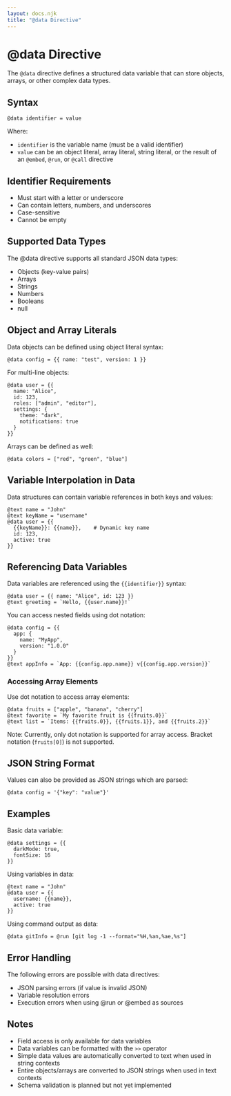 ```yaml
---
layout: docs.njk
title: "@data Directive"
---
```


# @data Directive

The `@data` directive defines a structured data variable that can store objects, arrays, or other complex data types.

## Syntax

```meld
@data identifier = value
```

Where:
- `identifier` is the variable name (must be a valid identifier)
- `value` can be an object literal, array literal, string literal, or the result of an `@embed`, `@run`, or `@call` directive

## Identifier Requirements

- Must start with a letter or underscore
- Can contain letters, numbers, and underscores
- Case-sensitive
- Cannot be empty

## Supported Data Types

The @data directive supports all standard JSON data types:
- Objects (key-value pairs)
- Arrays
- Strings
- Numbers
- Booleans
- null

## Object and Array Literals

Data objects can be defined using object literal syntax:

```meld
@data config = {{ name: "test", version: 1 }}
```

For multi-line objects:

```meld
@data user = {{
  name: "Alice",
  id: 123,
  roles: ["admin", "editor"],
  settings: {
    theme: "dark",
    notifications: true
  }
}}
```

Arrays can be defined as well:

```meld
@data colors = ["red", "green", "blue"]
```

## Variable Interpolation in Data

Data structures can contain variable references in both keys and values:

```meld
@text name = "John"
@text keyName = "username"
@data user = {{
  {{keyName}}: {{name}},    # Dynamic key name
  id: 123,
  active: true
}}
```

## Referencing Data Variables

Data variables are referenced using the `{{identifier}}` syntax:

```meld
@data user = {{ name: "Alice", id: 123 }}
@text greeting = `Hello, {{user.name}}!`
```

You can access nested fields using dot notation:

```meld
@data config = {{ 
  app: { 
    name: "MyApp",
    version: "1.0.0"
  }
}}
@text appInfo = `App: {{config.app.name}} v{{config.app.version}}`
```

### Accessing Array Elements

Use dot notation to access array elements:

```meld
@data fruits = ["apple", "banana", "cherry"]
@text favorite = `My favorite fruit is {{fruits.0}}`
@text list = `Items: {{fruits.0}}, {{fruits.1}}, and {{fruits.2}}`
```

Note: Currently, only dot notation is supported for array access. Bracket notation (`fruits[0]`) is not supported.

## JSON String Format

Values can also be provided as JSON strings which are parsed:

```meld
@data config = '{"key": "value"}'
```

## Examples

Basic data variable:
```meld
@data settings = {{ 
  darkMode: true,
  fontSize: 16
}}
```

Using variables in data:
```meld
@text name = "John"
@data user = {{ 
  username: {{name}},
  active: true 
}}
```

Using command output as data:
```meld
@data gitInfo = @run [git log -1 --format="%H,%an,%ae,%s"]
```

## Error Handling

The following errors are possible with data directives:
- JSON parsing errors (if value is invalid JSON)
- Variable resolution errors
- Execution errors when using @run or @embed as sources

## Notes

- Field access is only available for data variables
- Data variables can be formatted with the `>>` operator
- Simple data values are automatically converted to text when used in string contexts
- Entire objects/arrays are converted to JSON strings when used in text contexts
- Schema validation is planned but not yet implemented